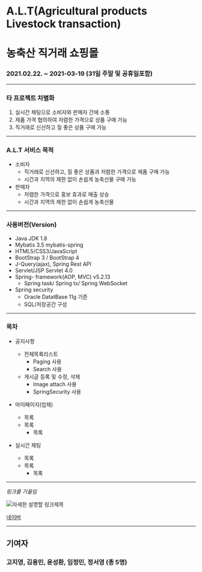 # A.L.T(Agricultural products Livestock transaction)
# 농축산 직거래 쇼핑몰 
### 2021.02.22. ~ 2021-03-19 (31일 주말 및 공휴일포함)

***

### 타 프로젝트 차별화
1. 실시간 채팅으로 소비자와 판매자 간에 소통
2. 제품 가격 협의하여 저렴한 가격으로 상품 구매 가능
3. 직거래로 신선하고 질 좋은 상품 구매 가능

***
### A.L.T 서비스 목적
- 소비자
    - 직거래로 신선하고, 질 좋은 상품과 저렴한 가격으로 제품 구매 가능<br>
    - 시간과 지역의 제한 없이 손쉽게 농축산물 구매 가능
- 판매자
    - 저렴한 가격으로 홍보 효과로 매출 상승<br>
    - 시간과 지역의 제한 없이 손쉽게 농축산물 

***
### 사용버전(Version)

+ Java JDK 1.8
+ Mybatis 3.5 mybatis-spring
+ HTML5/CSS3/JavaScript
+ BootStrap 3 / BootStrap 4
+ J-Query(ajax), Spring Rest API
+ Servlet/JSP Servlet 4.0
+ Spring- framework(AOP, MVC)  v5.2.13
   + Spring task/ Spring tx/ Spring WebSocket
+ Spring security
   + Oracle DatatBase 11g 기준
   + SQL/저장공간 구성


***
### 목차
+ 공지사항
  + 전체목록리스트
    + Paging 사용
    + Search 사용
  + 게시글 등록 및 수정, 삭제
    + Image attach 사용
    + SpringSecurity 사용

+ 마이페이지(업체)
  + 목록
  + 목록
    + 목록

+ 실시간 채팅
  + 목록
  + 목록
    + 목록

***

_링크를 기울임_


![자세한 설명할 링크제목](http://링크주소) 

[네이버](www.naver.com, "네이버 링크 설명")

***
## 기여자
### 고지영, 김용민, 윤성환, 임정민, 정서영 (총 5명)
